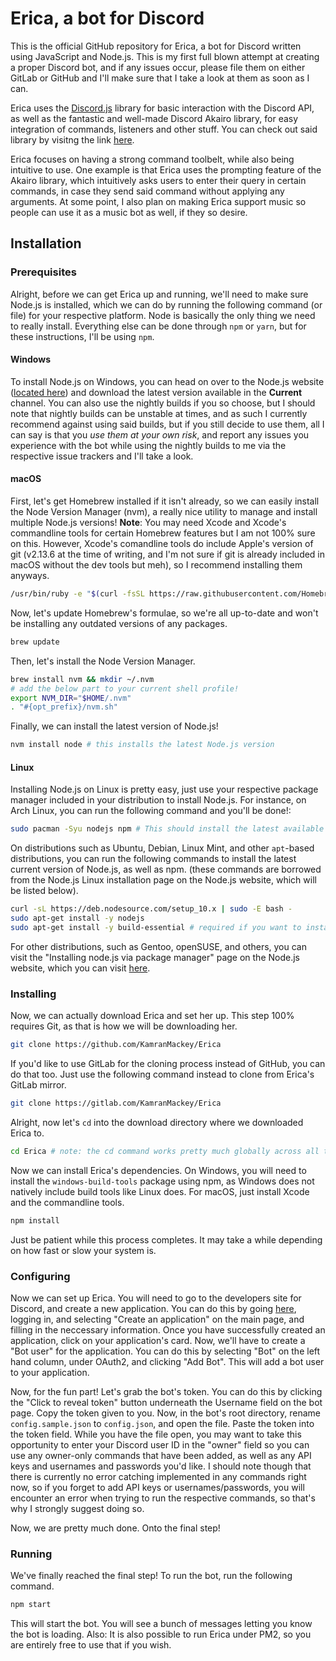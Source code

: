 # Erica, a bot for Discord

This is the official GitHub repository for Erica, a bot for Discord written using JavaScript and Node.js. This is my first full blown
attempt at creating a proper Discord bot, and if any issues occur, please file them on either GitLab or GitHub and I'll make sure that I
take a look at them as soon as I can.

Erica uses the [Discord.js](https://github.com/discordjs/discord.js) library for basic interaction with the Discord API, as well as the
fantastic and well-made Discord Akairo library, for easy integration of commands, listeners and other stuff. You can check out said library
by visitng the link [here](https://github.com/1Computer1/discord-akairo).

Erica focuses on having a strong command toolbelt, while also being intuitive to use. One example is that Erica uses the prompting feature
of the Akairo library, which intuitively asks users to enter their query in certain commands, in case they send said command without applying 
any arguments. At some point, I also plan on making Erica support music so people can use it as a music bot as well, if they so desire.

## Installation

### Prerequisites

Alright, before we can get Erica up and running, we'll need to make sure Node.js is installed, which we can do by running the following
command (or file) for your respective platform. Node is basically the only thing we need to really install. Everything else can be
done through `npm` or `yarn`, but for these instructions, I'll be using `npm`.

#### Windows

To install Node.js on Windows, you can head on over to the Node.js website ([located here](https://nodejs.org)) and download the latest
version available in the **Current** channel. You can also use the nightly builds if you so choose, but I should note that nightly builds
can be unstable at times, and as such I currently recommend against using said builds, but if you still decide to use them, all I can say
is that you _use them at your own risk_, and report any issues you experience with the bot while using the nightly builds to me via the
respective issue trackers and I'll take a look.

#### macOS

First, let's get Homebrew installed if it isn't already, so we can easily install the Node Version Manager (nvm), a really nice utility
to manage and install multiple Node.js versions! **Note**: You may need Xcode and Xcode's commandline tools for certain Homebrew features
but I am not 100% sure on this. However, Xcode's comandline tools do include Apple's version of git (v2.13.6 at the time of writing, and
I'm not sure if git is already included in macOS without the dev tools but meh), so I recommend installing them anyways.

```bash
/usr/bin/ruby -e "$(curl -fsSL https://raw.githubusercontent.com/Homebrew/install/master/install)"
```

Now, let's update Homebrew's formulae, so we're all up-to-date and won't be installing any outdated versions of any packages.

```bash
brew update
```

Then, let's install the Node Version Manager.

```bash
brew install nvm && mkdir ~/.nvm
# add the below part to your current shell profile!
export NVM_DIR="$HOME/.nvm"
. "#{opt_prefix}/nvm.sh"
```

Finally, we can install the latest version of Node.js!

```bash
nvm install node # this installs the latest Node.js version
```

#### Linux

Installing Node.js on Linux is pretty easy, just use your respective package manager included in your distribution to install
Node.js. For instance, on Arch Linux, you can run the following command and you'll be done!:

```bash
sudo pacman -Syu nodejs npm # This should install the latest available version of Node.js, as well as npm.
```

On distributions such as Ubuntu, Debian, Linux Mint, and other `apt`-based distributions, you can run the following commands to
install the latest current version of Node.js, as well as npm. (these commands are borrowed from the Node.js Linux installation
page on the Node.js website, which will be listed below).

```bash
curl -sL https://deb.nodesource.com/setup_10.x | sudo -E bash -
sudo apt-get install -y nodejs
sudo apt-get install -y build-essential # required if you want to install native Node.js modules via npm!
```

For other distributions, such as Gentoo, openSUSE, and others, you can visit the "Installing node.js via package manager" page
on the Node.js website, which you can visit [here](https://nodejs.org/en/download/package-manager/).

### Installing

Now, we can actually download Erica and set her up. This step 100% requires Git, as that is how we will be downloading her.

```bash
git clone https://github.com/KamranMackey/Erica
```

If you'd like to use GitLab for the cloning process instead of GitHub, you can do that too. Just use the following command instead 
to clone from Erica's GitLab mirror.

```bash
git clone https://gitlab.com/KamranMackey/Erica
```

Alright, now let's `cd` into the download directory where we downloaded Erica to.

```bash
cd Erica # note: the cd command works pretty much globally across all three major operating systems.
```

Now we can install Erica's dependencies. On Windows, you will need to install the `windows-build-tools` package using npm, as Windows
does not natively include build tools like Linux does. For macOS, just install Xcode and the commandline tools.

```bash
npm install
```

Just be patient while this process completes. It may take a while depending on how fast or slow your system is.

### Configuring

Now we can set up Erica. You will need to go to the developers site for Discord, and create a new application. You can do this by
going [here](https://discordapp.com/developers/applications/), logging in, and selecting "Create an application" on the main page,
and filling in the neccessary information. Once you have successfully created an application, click on your application's card. Now,
we'll have to create a "Bot user" for the application. You can do this by selecting "Bot" on the left hand column, under OAuth2, and
clicking "Add Bot". This will add a bot user to your application.

Now, for the fun part! Let's grab the bot's token. You can do this by clicking the "Click to reveal token" button underneath the Username
field on the bot page. Copy the token given to you. Now, in the bot's root directory, rename `config.sample.json` to `config.json`, and
open the file. Paste the token into the token field. While you have the file open, you may want to take this opportunity to enter your
Discord user ID in the "owner" field so you can use any owner-only commands that have been added, as well as any API keys and usernames
and passwords you'd like. I should note though that there is currently no error catching implemented in any commands right now, so if
you forget to add API keys or usernames/passwords, you will encounter an error when trying to run the respective commands, so that's why
I strongly suggest doing so.

Now, we are pretty much done. Onto the final step!

### Running

We've finally reached the final step! To run the bot, run the following command.

```bash
npm start
```

This will start the bot. You will see a bunch of messages letting you know the bot is loading. Also: It is also possible to run Erica
under PM2, so you are entirely free to use that if you wish.
